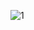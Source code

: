 ![1](https://github.com/rogrammer/Schedule_GUI/assets/96201583/13e52ffd-7242-4535-a351-5a7eaa16e8e0)
